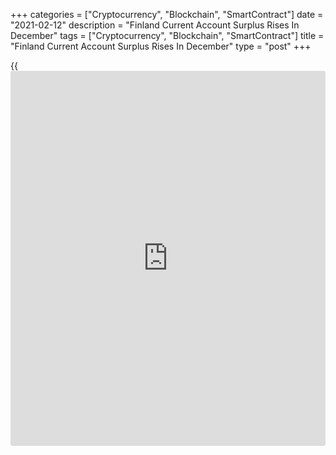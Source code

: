 +++
categories = ["Cryptocurrency", "Blockchain", "SmartContract"]
date = "2021-02-12"
description = "Finland Current Account Surplus Rises In December"
tags = ["Cryptocurrency", "Blockchain", "SmartContract"]
title = "Finland Current Account Surplus Rises In December"
type = "post"
+++

{{<iframe id="large-banner" src="https://www.bounty.group/#slide=28.0" width="100%" height="600" scrolling="no" style="border: 0px solid rgb(216, 221, 230); border-radius: 3px;">}}

Finland's current account surplus increased in December, data from
Statistics Finland showed on Friday.

The current account surplus increased to EUR 2.041 billion in December
from EUR 0.441 billion in November.

The balance of goods trade showed a surplus of EUR 1.384 billion versus
EUR 0.329 billion in the previous month.

The services trade surplus decreased to EUR 146 million in December from
EUR 177 million in the previous month.

The primary income account showed a surplus of EUR 710 million and the
secondary income account logged a shortfall of EUR 200 million.

On a 12-month moving average basis, the current account surplus was EUR
1.9 billion.

For comments and feedback [contact](https://www.playgroundfx.com/contact/): editorial@rtt[news](https://www.letsplayfx.com/blog/forex-news-website/).com

[Economic News][1]

 **What parts of the world are seeing the best (and worst) economic
performances lately? Click[here][2] to check out our [Econ Scorecard][2]
and find out! See up-to-the-moment [ranking](https://www.playgroundfx.com/blog/crypto-exchange-ranking/)s for the best and worst
performers in [GDP][3], [unemployment rate][4], [inflation][2] and much
more.**

   1. www.rtt[news](https://www.letsplayfx.com/blog/forex-news-website/).com/Content/EconomicNews.aspx
   2. www.rtt[news](https://www.letsplayfx.com/blog/forex-news-website/).com/economic-scorecard/world-rank/CPI/highest-performance.aspx
   3. www.rtt[news](https://www.letsplayfx.com/blog/forex-news-website/).com/economic-scorecard/world-rank/GDP/highest-performance.aspx
   4. www.rtt[news](https://www.letsplayfx.com/blog/forex-news-website/).com/economic-scorecard/world-rank/unemployment-rate/lowest-performance.aspx